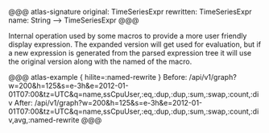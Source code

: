 @@@ atlas-signature
original: TimeSeriesExpr
rewritten: TimeSeriesExpr
name: String
-->
TimeSeriesExpr
@@@

Internal operation used by some macros to provide a more user friendly display
expression. The expanded version will get used for evaluation, but if a new expression
is generated from the parsed expression tree it will use the original version
along with the named of the macro.

@@@ atlas-example { hilite=:named-rewrite }
Before: /api/v1/graph?w=200&h=125&s=e-3h&e=2012-01-01T07:00&tz=UTC&q=name,ssCpuUser,:eq,:dup,:dup,:sum,:swap,:count,:div
After: /api/v1/graph?w=200&h=125&s=e-3h&e=2012-01-01T07:00&tz=UTC&q=name,ssCpuUser,:eq,:dup,:dup,:sum,:swap,:count,:div,avg,:named-rewrite
@@@